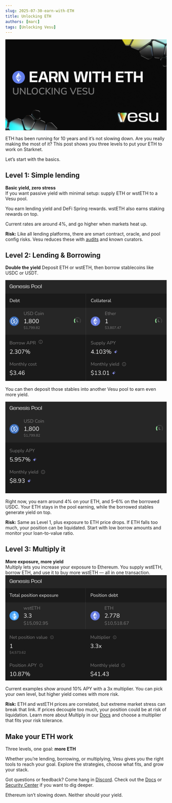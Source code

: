 ```yaml
---
slug: 2025-07-30-earn-with-ETH
title: Unlocking ETH
authors: [marc]
tags: [Unlocking Vesu]
---
```


![Earn with ETH](earn-with-ETH.png)

ETH has been running for 10 years and it’s not slowing down.
Are you really making the most of it?
This post shows you three levels to put your ETH to work on Starknet.

Let’s start with the basics.

## Level 1: Simple lending
**Basic yield, zero stress**  
If you want passive yield with minimal setup: supply ETH or wstETH to a Vesu pool.

You earn lending yield and DeFi Spring rewards. wstETH also earns staking rewards on top.

Current rates are around 4%, and go higher when markets heat up.

**Risk:** Like all lending platforms, there are smart contract, oracle, and pool config risks. Vesu reduces these with [audits](https://docs.vesu.xyz/security/security-basics) and known curators.

## Level 2: Lending & Borrowing
**Double the yield** 
Deposit ETH or wstETH, then borrow stablecoins like USDC or USDT.

![Borrow USDC with your ETH collateral](borrow-usdc.png)

You can then deposit those stables into another Vesu pool to earn even more yield.

![Earn with your USDC](usdc-yield.png)

Right now, you earn around 4% on your ETH, and 5–6% on the borrowed USDC.
Your ETH stays in the pool earning, while the borrowed stables generate yield on top.


**Risk:** Same as Level 1, plus exposure to ETH price drops.
If ETH falls too much, your position can be liquidated. Start with low borrow amounts and monitor your loan-to-value ratio.

## Level 3: Multiply it
**More exposure, more yield**  
Multiply lets you increase your exposure to Ethereum.
You supply wstETH, borrow ETH, and use it to buy more wstETH — all in one transaction.
![Multiply your wstETH](multiply-wstETH.png)

Current examples show around 10% APY with a 3x multiplier. You can pick your own level, but higher yield comes with more risk.

**Risk:** ETH and wstETH prices are correlated, but extreme market stress can break that link.
If prices decouple too much, your position could be at risk of liquidation.
Learn more about Multiply in our [Docs](https://docs.vesu.xyz/user-guides/multiply-risks) and choose a multiplier that fits your risk tolerance.

## Make your ETH work

Three levels, one goal: **more ETH**

Whether you’re lending, borrowing, or multiplying, Vesu gives you the right tools to reach your goal.
Explore the strategies, choose what fits, and grow your stack.

Got questions or feedback? Come hang in [Discord](https://discord.gg/g9ahVeyp).
Check out the [Docs](https://docs.vesu.xyz/user-guides) or [Security Center](https://docs.vesu.xyz/security/security-basics) if you want to dig deeper.

Ethereum isn’t slowing down. Neither should your yield.